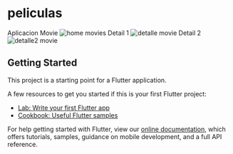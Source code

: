 # peliculas

Aplicacion Movie
![home movies](https://i.ibb.co/zZdZVDg/pelicula.png)
Detail 1
![detalle movie](https://i.ibb.co/92syrD7/peliculas1.png)
Detail 2
![detalle2 movie](https://i.ibb.co/Q67KdjR/pelicula2.png)


## Getting Started

This project is a starting point for a Flutter application.

A few resources to get you started if this is your first Flutter project:

- [Lab: Write your first Flutter app](https://flutter.dev/docs/get-started/codelab)
- [Cookbook: Useful Flutter samples](https://flutter.dev/docs/cookbook)

For help getting started with Flutter, view our
[online documentation](https://flutter.dev/docs), which offers tutorials,
samples, guidance on mobile development, and a full API reference.
